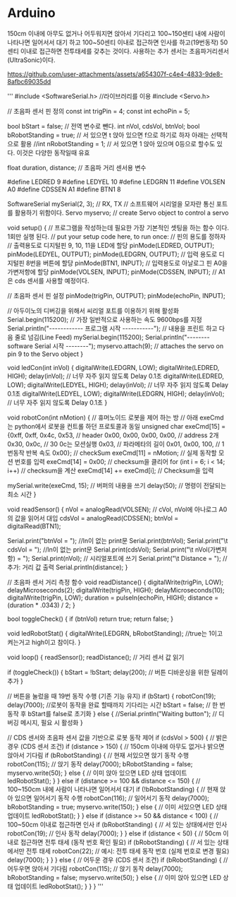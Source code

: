 # Arduino  


150cm 이내에 아무도 없거나 어두워지면 앉아서 기다리고 
100~150센티 내에 사람이 나타나면 일어서서 대기 하고 
100~50센티 이내로 접근하면 인사를 하고(19번동작)
50센티 이내로 접근하면 전투태세를 갖추는 것이다. 
사용하는 추가 센서는 초음파거리센서(UltraSonic)이다. 



https://github.com/user-attachments/assets/a654307f-c4e4-4833-9de8-8afbc69035dd  


'''
#include <SoftwareSerial.h> //라이브러리를 이용
#include <Servo.h>

// 초음파 센서 핀 정의
const int trigPin = 4;
const int echoPin = 5;

bool bStart = false; // 전역 변수로 뺀다.
int nVol, cdsVol, btnVol;
bool bRobotStanding = true; // 서 있으면 t 앉아 있으면 f으로 하기로 하자 아래는 선택적으로 활용
//int nRobotStanding = 1;     // 서 있으면 1 앉아 있으며 0등으로 할수도 있다. 이것은 다양한 동작일때 유효

float duration, distance; // 초음파 거리 센서용 변수

#define LEDRED  9
#define LEDYEL  10
#define LEDGRN  11
#define VOLSEN  A0
#define CDSSEN  A1
#define BTN1    8

SoftwareSerial mySerial(2, 3); // RX, TX // 소프트웨어 시리얼을 모자란 통신 포트를 활용하기 위함이다.
Servo myservo;  // create Servo object to control a servo

void setup() { // 프로그램을 작성하는데 필요한 가장 기본적인 셋팅을 하는 함수 이다. 1회만 실행 된다.
  // put your setup code here, to run once:
  // 핀의 용도를 정하자
  // 출력용도로 디지털핀 9, 10, 11을 LED에 할당
  pinMode(LEDRED, OUTPUT);
  pinMode(LEDYEL, OUTPUT);
  pinMode(LEDGRN, OUTPUT);
  // 입력 용도로 디지털핀 8번을 버튼에 할당
  pinMode(BTN1, INPUT);
  // 입력용도로 아날로그 핀 A0을 가변저항에 할당
  pinMode(VOLSEN, INPUT);
  pinMode(CDSSEN, INPUT); // A1은 cds 센서를 사용할 예정이다.

  // 초음파 센서 핀 설정
  pinMode(trigPin, OUTPUT);
  pinMode(echoPin, INPUT);

  // 아두이노의 디버깅을 위해서 씨리얼 포트를 이용하기 위해 활성화
  Serial.begin(115200); // 가장 일반적으로 사용하는 속도 9600bps를 지정
  Serial.println("------------ 프로그램 시작 -----------"); // 내용을 프린트 하고 다음 줄로 넘김(Line Feed)
  mySerial.begin(115200);
  Serial.println("--------software Serial 시작 --------");
  myservo.attach(9);  // attaches the servo on pin 9 to the Servo object
}

void ledCon(int inVol)
{
  digitalWrite(LEDGRN, LOW);
  digitalWrite(LEDRED, HIGH);
  delay(inVol);               // 너무 자주 읽지 않도록 Delay 0.1초
  digitalWrite(LEDRED, LOW);
  digitalWrite(LEDYEL, HIGH);
  delay(inVol);               // 너무 자주 읽지 않도록 Delay 0.1초
  digitalWrite(LEDYEL, LOW);
  digitalWrite(LEDGRN, HIGH);
  delay(inVol);               // 너무 자주 읽지 않도록 Delay 0.1초
}

void robotCon(int nMotion)
{
  // 휴머노이드 로봇을 제어 하는 방
  // 아래 exeCmd는 python에서 로봇을 컨트롤 하던 프로토콜과 동일
  unsigned char exeCmd[15] = {0xff, 0xff, 0x4c, 0x53, // header
                              0x00, 0x00, 0x00, 0x00, // address 2개
                              0x30, 0x0c,             // 30 0c는 모션실행
                              0x03,                   // 파라메타의 길이
                              0x01, 0x00, 100,         // 1번동작 반복 속도
                              0x00};                  // checkSum
  exeCmd[11] = nMotion;   // 실제 동작할 모션 번호를 입력
  exeCmd[14] = 0x00;      // checksum을 클리어
  for (int i = 6; i < 14; i++) // checksum을 계산
    exeCmd[14] += exeCmd[i];  // Checksum을 입력

  mySerial.write(exeCmd, 15);   // 버퍼의 내용을 쓰기
  delay(50);                    // 명령이 전달되는 최소 시간
}

void readSensor()
{
  nVol = analogRead(VOLSEN);    // cVol, nVol에 아나로그 A0의 값을 읽어서 대입
  cdsVol = analogRead(CDSSEN);
  btnVol = digitalRead(BTN1);

  Serial.print("btnVol = "); //ln이 없는 print문
  Serial.print(btnVol);
  Serial.print("\t cdsVol = "); //ln이 없는 print문
  Serial.print(cdsVol);
  Serial.print("\t nVol(가변저항) = ");
  Serial.print(nVol);     // 시리얼포트에 쓰기
  Serial.print("\t Distance = "); // 추가: 거리 값 출력
  Serial.println(distance);
}

// 초음파 센서 거리 측정 함수
void readDistance() {
  digitalWrite(trigPin, LOW);
  delayMicroseconds(2);
  digitalWrite(trigPin, HIGH);
  delayMicroseconds(10);
  digitalWrite(trigPin, LOW);
  duration = pulseIn(echoPin, HIGH);
  distance = (duration * .0343) / 2;
}

bool toggleCheck()
{
  if (btnVol) return true;
  return false;
}

void ledRobotStat()
{
  digitalWrite(LEDGRN, bRobotStanding); //true는 1이고 켜는거고 high이고 참이다.
}

void loop()
{
  readSensor();
  readDistance(); // 거리 센서 값 읽기

  if (toggleCheck()) {
    bStart = !bStart;
    delay(200); // 버튼 디바운싱을 위한 딜레이 추가
  }

  // 버튼을 눌렀을 때 19번 동작 수행 (기존 기능 유지)
  if (bStart)
  {
    robotCon(19);
    delay(7000);    //로봇이 동작을 완료 할때까지 기다리는 시간
    bStart = false; // 한 번 동작 후 bStart를 false로 초기화
  }
  else
  {
    //Serial.println("Waiting button"); // 디버깅 메시지, 필요 시 활성화
  }

  // CDS 센서와 초음파 센서 값을 기반으로 로봇 동작 제어
  if (cdsVol > 500) { // 밝은 경우 (CDS 센서 조건)
    if (distance > 150) { // 150cm 이내에 아무도 없거나 밝으면 앉아서 기다림
      if (bRobotStanding) { // 현재 서있으면 앉기 동작 수행
        robotCon(115); // 앉기 동작
        delay(7000);
        bRobotStanding = false;
        myservo.write(50);
      } else { // 이미 앉아 있으면 LED 상태 업데이트
        ledRobotStat();
      }
    } else if (distance >= 100 && distance <= 150) { // 100~150cm 내에 사람이 나타나면 일어서서 대기
      if (!bRobotStanding) { // 현재 앉아 있으면 일어서기 동작 수행
        robotCon(116); // 일어서기 동작
        delay(7000);
        bRobotStanding = true;
        myservo.write(150);
      } else { // 이미 서있으면 LED 상태 업데이트
        ledRobotStat();
      }
    } else if (distance >= 50 && distance < 100) { // 100~50cm 이내로 접근하면 인사
      if (bRobotStanding) { // 서 있는 상태에서만 인사
        robotCon(19); // 인사 동작
        delay(7000);
      }
    } else if (distance < 50) { // 50cm 이내로 접근하면 전투 태세 (동작 번호 확인 필요)
      if (bRobotStanding) { // 서 있는 상태에서만 전투 태세
        robotCon(22); // 예시: 전투 태세 동작 번호 (실제 번호로 변경 필요)
        delay(7000);
      }
    }
  } else { // 어두운 경우 (CDS 센서 조건)
    if (bRobotStanding) { // 어두우면 앉아서 기다림
      robotCon(115); // 앉기 동작
      delay(7000);
      bRobotStanding = false;
      myservo.write(50);
    } else { // 이미 앉아 있으면 LED 상태 업데이트
      ledRobotStat();
    }
  }
}
'''
